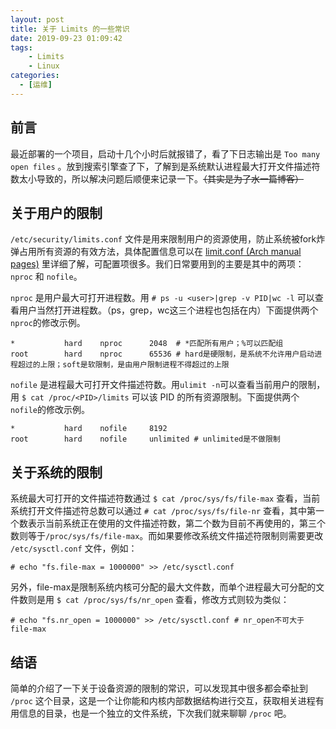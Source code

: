 ```yaml
---
layout: post
title: 关于 Limits 的一些常识
date: 2019-09-23 01:09:42
tags: 
    - Limits
    - Linux
categories:
  - [运维]
---
```


## 前言

最近部署的一个项目，启动十几个小时后就报错了，看了下日志输出是 `Too many open files` 。放到搜索引擎查了下，了解到是系统默认进程最大打开文件描述符数太小导致的，所以解决问题后顺便来记录一下。~~（其实是为了水一篇博客）~~

## 关于用户的限制

`/etc/security/limits.conf` 文件是用来限制用户的资源使用，防止系统被fork炸弹占用所有资源的有效方法，具体配置信息可以在 [limit.conf (Arch manual pages)](https://jlk.fjfi.cvut.cz/arch/manpages/man/limits.conf.5) 里详细了解，可配置项很多。我们日常要用到的主要是其中的两项：`nproc` 和 `nofile`。

`nproc` 是用户最大可打开进程数。用 `# ps -u <user>|grep -v PID|wc -l` 可以查看用户当然打开进程数。（ps，grep，wc这三个进程也包括在内）下面提供两个`nproc`的修改示例。

```shell
*           hard    nproc      2048  # *匹配所有用户；%可以匹配组
root        hard    nproc      65536 # hard是硬限制，是系统不允许用户启动进程超过的上限；soft是软限制，是由用户限制进程不得超过的上限
```

`nofile` 是进程最大可打开文件描述符数。用`ulimit -n`可以查看当前用户的限制，用 `$ cat /proc/<PID>/limits` 可以该 PID 的所有资源限制。下面提供两个`nofile`的修改示例。

```shell
*           hard    nofile     8192 
root        hard    nofile     unlimited # unlimited是不做限制
```

## 关于系统的限制

系统最大可打开的文件描述符数通过 `$ cat /proc/sys/fs/file-max` 查看，当前系统打开文件描述符总数可以通过 `# cat /proc/sys/fs/file-nr` 查看，其中第一个数表示当前系统正在使用的文件描述符数，第二个数为目前不再使用的，第三个数则等于`/proc/sys/fs/file-max`。而如果要修改系统文件描述符限制则需要更改 `/etc/sysctl.conf` 文件，例如：
```shell
# echo "fs.file-max = 1000000" >> /etc/sysctl.conf
```
另外，file-max是限制系统内核可分配的最大文件数，而单个进程最大可分配的文件数则是用 `$ cat /proc/sys/fs/nr_open` 查看，修改方式则较为类似：
```shell 
# echo "fs.nr_open = 1000000" >> /etc/sysctl.conf # nr_open不可大于file-max
```
## 结语

简单的介绍了一下关于设备资源的限制的常识，可以发现其中很多都会牵扯到 `/proc` 这个目录，这是一个让你能和内核内部数据结构进行交互，获取相关进程有用信息的目录，也是一个独立的文件系统，下次我们就来聊聊 `/proc` 吧。



